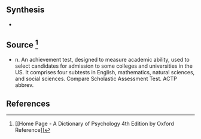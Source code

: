 ## Synthesis
- 
## Source [^1]
- n. An achievement test, designed to measure academic ability, used to select candidates for admission to some colleges and universities in the US. It comprises four subtests in English, mathematics, natural sciences, and social sciences. Compare Scholastic Assessment Test. ACTP abbrev.
## References

[^1]: [[Home Page - A Dictionary of Psychology 4th Edition by Oxford Reference]]